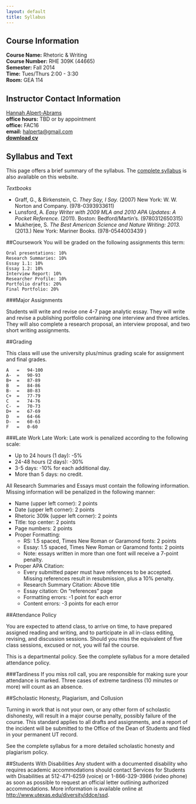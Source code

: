 ```yaml
---
layout: default
title: Syllabus
---
```


## Course Information

**Course Name:** Rhetoric & Writing  
**Course Number:** RHE 309K (44665)  
**Semester:** Fall 2014  
**Time:** Tues/Thurs 2:00 - 3:30  
**Room:** GEA 114   


## Instructor Contact Information
[Hannah Alpert-Abrams](http://www.halperta.com)  
**office hours:** TBD or by appointment  
**office:** FAC16  
**email:** halperta@gmail.com  
**[download cv](documents/alpertAbramsCV.pdf)** 

## Syllabus and Text

This page offers a brief summary of the syllabus. The [complete syllabus](documents/309k-syllabus.pdf) is also available on this website.

_Textbooks_

* Graff, G., & Birkenstein, C. *They Say, I Say.* (2007) New York: W. W. Norton and Company.  (978-0393933611)
* Lunsford, A. *Easy Writer with 2009 MLA and 2010 APA Updates: A Pocket Reference.* (2011). Boston: Bedford/Martin’s. (9780312650315) 
* Mukherjee, S. *The Best American Science and Nature Writing: 2013.* (2013.) New York: Mariner Books.  (978-0544003439 )


##Coursework
You will be graded on the following assignments this term:

	Oral presentations: 10%  
	Research Summaries: 10%  
	Essay 1.1: 10%  
	Essay 1.2: 10%  
	Interview Report: 10%  
	Researcher Profile: 10%  
	Portfolio drafts: 20%  
	Final Portfolio: 20%  
 	
###Major Assignments

Students will write and revise one 4-7 page analytic essay. They will write and revise a publishing portfolio containing one interview and three articles. They will also complete a research proposal, an interview proposal, and two short writing assignments.

##Grading

This class will use the university plus/minus grading scale for assignment and final grades. 

	A	=	94-100  
	A-	=	90-93  
	B+	=	87-89  
	B	=	84-86  
	B-	=	80-83  
	C+	=	77-79  
	C	=	74-76  
	C-	=	70-73  
	D+	=	67-69  
	D	=	64-66  
	D-	=	60-63  
	F	=	0-60  


###Late Work
Late Work:  Late work is penalized according to the following scale:
* Up to 24 hours (1 day): -5%
* 24-48 hours (2 days): -30%
* 3-5 days: -10% for each additional day.
* More than 5 days: no credit.

All Research Summaries and Essays must contain the following information. Missing information will be penalized in the following manner:
* Name (upper left corner): 2 points
* Date (upper left corner): 2 points
* Rhetoric 309k (upper left corner): 2 points
* Title: top center: 2 points
* Page numbers: 2 points
* Proper Formatting:
	* RS: 1.5 spaced, Times New Roman or Garamond fonts: 2 points
	* Essay: 1.5 spaced, Times New Roman or Garamond fonts: 2 points
	* Note: essays written in more than one font will receive a 7-point penalty.
* Proper APA Citation: 
	* Every submitted paper must have references to be accepted. Missing references result in resubmission, plus a 10% penalty.
	* Research Summary Citation: Above title 
	* Essay citation: On “references” page 
	* Formatting errors: -1 point for each error
	* Content errors: -3 points for each error


##Attendance Policy

You are expected to attend class, to arrive on time, to have prepared assigned reading and writing, and to participate in all in-class editing, revising, and discussion sessions. Should you miss the equivalent of five class sessions, excused or not, you will fail the course. 

This is a departmental policy. See the complete syllabus for a more detailed attendance policy.

###Tardiness
If you miss roll call, you are responsible for making sure your attendance is marked. Three cases of extreme tardiness (10 minutes or more) will count as an absence.

##Scholastic Honesty, Plagiarism, and Collusion

Turning in work that is not your own, or any other form of scholastic dishonesty, will result in a major course penalty, possibly failure of the course. This standard applies to all drafts and assignments, and a report of the incident will be submitted to the Office of the Dean of Students and filed in your permanent UT record.

See the complete syllabus for a more detailed scholastic honesty and plagiarism policy.

##Students With Disabilities
Any student with a documented disability who requires academic accommodations should contact Services for Students with Disabilities at 512-471-6259 (voice) or 1-866-329-3986 (video phone) as soon as possible to request an official letter outlining authorized accommodations. More information is available online at http://www.utexas.edu/diversity/ddce/ssd.































